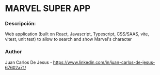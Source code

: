 # MARVEL SUPER APP

### Descripción:

Web application (built on React, Javascript, Typescript, CSS/SAAS, vite, vitest, unit test) to allow to search and show Marvel's character

### Author

Juan Carlos De Jesus - https://www.linkedin.com/in/juan-carlos-de-jesus-67602a71/